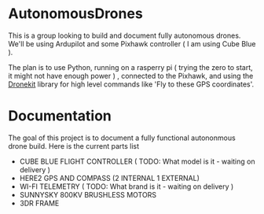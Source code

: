 # AutonomousDrones
This is a group looking to build and document fully autonomous drones. 
We'll be using Ardupilot and some Pixhawk controller ( I am using Cube Blue ).

The plan is to use Python, running on a rasperry pi ( trying the zero to start, it might not have enough power ) , connected to the Pixhawk, and using the [Dronekit](https://dronekit.io/) library for high level commands like 'Fly to these GPS coordinates'.

# Documentation 

The goal of this project is to document a fully functional autononmous drone build.  Here is the current parts list

* CUBE BLUE FLIGHT CONTROLLER ( TODO:  What model is it - waiting on delivery )
* HERE2 GPS AND COMPASS (2 INTERNAL 1 EXTERNAL)
* WI-FI TELEMETRY ( TODO:  What brand is it - waiting on delivery )
* SUNNYSKY 800KV BRUSHLESS MOTORS
* 3DR FRAME
